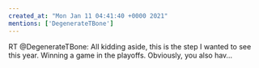 ```yaml
---
created_at: "Mon Jan 11 04:41:40 +0000 2021"
mentions: ['DegenerateTBone']
---
```


RT @DegenerateTBone: All kidding aside, this is the step I wanted to see this year. Winning a game in the playoffs. Obviously, you also hav…